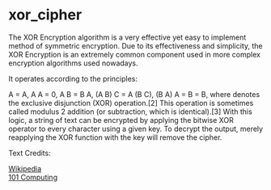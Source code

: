 # xor_cipher

The XOR Encryption algorithm is a very effective yet easy to implement method of symmetric encryption. Due to its effectiveness and simplicity, the XOR Encryption is an extremely common component used in more complex encryption algorithms used nowadays.

It operates according to the principles:

A = A, A A = 0, A B = B A, (A B) C = A (B C), (B A) A = B = B, where
denotes the exclusive disjunction (XOR) operation.\[2\] This operation
is sometimes called modulus 2 addition (or subtraction, which is
identical).\[3\] With this logic, a string of text can be encrypted by
applying the bitwise XOR operator to every character using a given key.
To decrypt the output, merely reapplying the XOR function with the key
will remove the cipher.

Text Credits:

<a href ="https://en.wikipedia.org/wiki/XOR_cipher">Wikipedia</a><br>
<a href ="https://www.101computing.net/xor-encryption-algorithm/">101 Computing</a>
